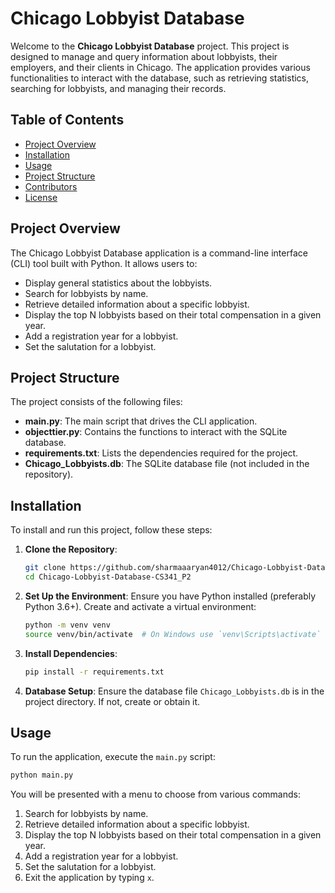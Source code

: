 # Chicago Lobbyist Database

Welcome to the **Chicago Lobbyist Database** project. This project is designed to manage and query information about lobbyists, their employers, and their clients in Chicago. The application provides various functionalities to interact with the database, such as retrieving statistics, searching for lobbyists, and managing their records.

## Table of Contents
- [Project Overview](#project-overview)
- [Installation](#installation)
- [Usage](#usage)
- [Project Structure](#project-structure)
- [Contributors](#contributors)
- [License](#license)

## Project Overview

The Chicago Lobbyist Database application is a command-line interface (CLI) tool built with Python. It allows users to:
- Display general statistics about the lobbyists.
- Search for lobbyists by name.
- Retrieve detailed information about a specific lobbyist.
- Display the top N lobbyists based on their total compensation in a given year.
- Add a registration year for a lobbyist.
- Set the salutation for a lobbyist.

## Project Structure

The project consists of the following files:

- **main.py**: The main script that drives the CLI application.
- **objecttier.py**: Contains the functions to interact with the SQLite database.
- **requirements.txt**: Lists the dependencies required for the project.
- **Chicago_Lobbyists.db**: The SQLite database file (not included in the repository).

## Installation

To install and run this project, follow these steps:

1. **Clone the Repository**:
   ```sh
   git clone https://github.com/sharmaaaryan4012/Chicago-Lobbyist-Database-CS341_P2.git
   cd Chicago-Lobbyist-Database-CS341_P2
   ```

2. **Set Up the Environment**:
   Ensure you have Python installed (preferably Python 3.6+). Create and activate a virtual environment:
   ```sh
   python -m venv venv
   source venv/bin/activate  # On Windows use `venv\Scripts\activate`
   ```

3. **Install Dependencies**:
   ```sh
   pip install -r requirements.txt
   ```

4. **Database Setup**:
   Ensure the database file `Chicago_Lobbyists.db` is in the project directory. If not, create or obtain it.

## Usage

To run the application, execute the `main.py` script:
```sh
python main.py
```

You will be presented with a menu to choose from various commands:
1. Search for lobbyists by name.
2. Retrieve detailed information about a specific lobbyist.
3. Display the top N lobbyists based on their total compensation in a given year.
4. Add a registration year for a lobbyist.
5. Set the salutation for a lobbyist.
6. Exit the application by typing `x`.
